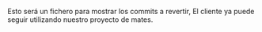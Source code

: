 Esto será un fichero para mostrar los commits a revertir, El cliente ya puede seguir utilizando nuestro proyecto de mates.
